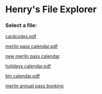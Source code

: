# Henry's File Explorer
### Select a file:
<a href="cardcodes.pdf">cardcodes.pdf</a>

<a href="merlin pass calendar.pdf">merlin pass calendar.pdf</a>

<a href="https://www.merlinannualpass.co.uk/media/dmbloyix/silver-pass-restriction-dates-2025.pdf">new merlin pass calendar</a>

<a href="holidays calendar.pdf">holidays calendar.pdf</a>

<a href="bin calendar.pdf">bin calendar.pdf</a>

<a href="https://www.merlinannualpass.co.uk/prebook/manage-trips/">merlin annual pass booking</a>
